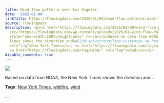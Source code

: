 ```yaml
---
title: Wind flow patterns over Los Angeles
date: '2025-01-08'
linkTitle: https://flowingdata.com/2025/01/08/wind-flow-patterns-over-los-angeles/
source: FlowingData
description: <p><a href="https://flowingdata.com/2025/01/08/wind-flow-patterns-over-los-angeles/"><img
  src="https://flowingdata.com/wp-content/uploads/2025/01/wind-flow-Palisades-NYT-750x630.png"
  style="max-width:100%;height:auto" /></a></p>Based on data from NOAA, the New York
  Times shows the direction and&#8230;<p><strong>Tags:</strong> <a href="https://flowingdata.com/tag/new-york-times/"
  rel="tag">New York Times</a>, <a href="https://flowingdata.com/tag/wildfire/" rel="tag">wildfire</a>,
  <a href="https://flowingdata.com/tag/wind/" rel="tag">wind</a></p> ...
disable_comments: true
---
```

<p><a href="https://flowingdata.com/2025/01/08/wind-flow-patterns-over-los-angeles/"><img src="https://flowingdata.com/wp-content/uploads/2025/01/wind-flow-Palisades-NYT-750x630.png" style="max-width:100%;height:auto" /></a></p>Based on data from NOAA, the New York Times shows the direction and&#8230;<p><strong>Tags:</strong> <a href="https://flowingdata.com/tag/new-york-times/" rel="tag">New York Times</a>, <a href="https://flowingdata.com/tag/wildfire/" rel="tag">wildfire</a>, <a href="https://flowingdata.com/tag/wind/" rel="tag">wind</a></p> ...